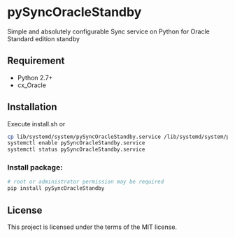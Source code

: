 # pySyncOracleStandby
Simple and absolutely configurable Sync service on Python for Oracle Standard edition standby

## Requirement

* Python 2.7+
* cx_Oracle

## Installation

Execute install.sh or

```bash
cp lib/systemd/system/pySyncOracleStandby.service /lib/systemd/system/pySyncOracleStandby.service
systemctl enable pySyncOracleStandby.service
systemctl status pySyncOracleStandby.service
```

### Install package:
```bash
# root or administrator permission may be required
pip install pySyncOracleStandby
```

## License

This project is licensed under the terms of the MIT license.
